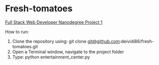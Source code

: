 # Fresh-tomatoes
[Full Stack Web Developer Nanodegree Project 1](https://www.udacity.com/course/full-stack-web-developer-nanodegree--nd004#project_modal_3561209451)



How to run:

1. Clone the repository using: git clone git@github.com:deividi86/fresh-tomatoes.git
2. Open a Terminal window, navigate to the project folder
3. Type: python entertainment_center.py
